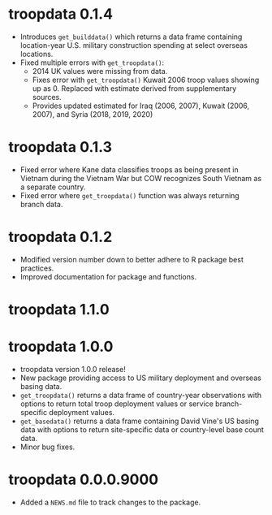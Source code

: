 # troopdata 0.1.4

* Introduces `get_builddata()` which returns a data frame containing location-year U.S. military construction spending at select overseas locations.
* Fixed multiple errors with `get_troopdata()`:
  * 2014 UK values were missing from data.
  * Fixes error with  `get_troopdata()` Kuwait 2006 troop values showing up as 0. Replaced with estimate derived from supplementary sources.
  * Provides updated estimated for Iraq (2006, 2007), Kuwait (2006, 2007), and Syria (2018, 2019, 2020)

# troopdata 0.1.3

* Fixed error where Kane data classifies troops as being present in Vietnam during the Vietnam War but COW recognizes South Vietnam as a separate country.
* Fixed error where `get_troopdata()` function was always returning branch data.

# troopdata 0.1.2

* Modified version number down to better adhere to R package best practices.
* Improved documentation for package and functions.

# troopdata 1.1.0

# troopdata 1.0.0

* troopdata version 1.0.0 release!
* New package providing access to US military deployment and overseas basing data.
* `get_troopdata()` returns a data frame of country-year observations with options to return total troop deployment values or service branch-specific deployment values.
* `get_basedata()` returns a data frame containing David Vine's US basing data with options to return site-specific data or country-level base count data.
* Minor bug fixes.

# troopdata 0.0.0.9000

* Added a `NEWS.md` file to track changes to the package.
